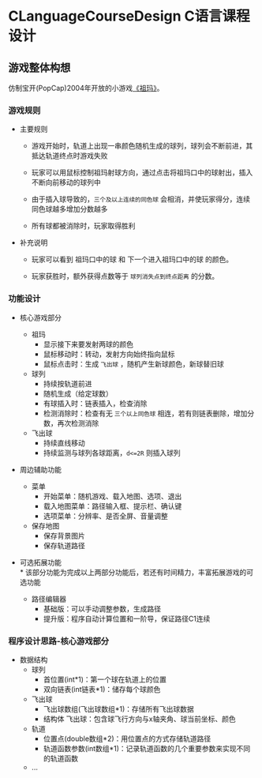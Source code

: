 # CLanguageCourseDesign C语言课程设计

## 游戏整体构想
仿制宝开(PopCap)2004年开放的小游戏[《祖玛》](https://baike.baidu.com/item/%E7%A5%96%E7%8E%9B/132172)。


### 游戏规则
  * 主要规则
    * 游戏开始时，轨道上出现一串颜色随机生成的球列，球列会不断前进，其抵达轨道终点时游戏失败

    * 玩家可以用鼠标控制祖玛射球方向，通过点击将祖玛口中的球射出，插入不断向前移动的球列中

    * 由于插入球导致的，`三个及以上连续的同色球` 会相消，并使玩家得分，连续同色球越多增加分数越多

    * 所有球都被消除时，玩家取得胜利

  * 补充说明
    * 玩家可以看到 祖玛口中的球 和 下一个进入祖玛口中的球 的颜色。

    * 玩家获胜时，额外获得点数等于 `球列消失点到终点距离` 的分数。  



### 功能设计
  * 核心游戏部分
    * 祖玛
      * 显示接下来要发射两球的颜色
      * 鼠标移动时：转动，发射方向始终指向鼠标
      * 鼠标点击时：生成 `飞出球` ，随机产生新球颜色，新球替旧球
    * 球列
      * 持续按轨道前进
      * 随机生成（给定球数）
      * 有球插入时：链表插入，检查消除
      * 检测消除时：检查有无 `三个以上同色球` 相连，若有则链表删除，增加分数，再次检测消除
    * 飞出球
      * 持续直线移动
      * 持续监测与球列各球距离，`d<=2R` 则插入球列

  * 周边辅助功能
    * 菜单
      * 开始菜单：随机游戏、载入地图、选项、退出
      * 载入地图菜单：路径输入框、提示栏、确认键
      * 选项菜单：分辨率、是否全屏、音量调整
    * 保存地图
      * 保存背景图片
      * 保存轨道路径

  * 可选拓展功能
    <br>
     \* 该部分功能为完成以上两部分功能后，若还有时间精力，丰富拓展游戏的可选功能
    * 路径编辑器
      * 基础版：可以手动调整参数，生成路径
      * 提升版：程序自动计算位置和一阶导，保证路径C1连续


### 程序设计思路-核心游戏部分
  * 数据结构
    * 球列
      * 首位置(int*1)：第一个球在轨道上的位置
      * 双向链表(int链表*1)：储存每个球颜色
    * 飞出球
      * 飞出球数组(飞出球数组*1)：存储所有飞出球数据
      * 结构体 飞出球：包含球飞行方向与x轴夹角、球当前坐标、颜色
    * 轨道
      * 位置点(double数组*2)：用位置点的方式存储轨道路径
      * 轨道函数参数(int数组*1)：记录轨道函数的几个重要参数来实现不同的轨道函数
    * ...







